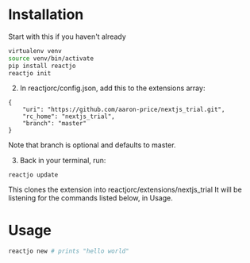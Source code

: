 # Installation

Start with this if you haven't already

```bash
virtualenv venv
source venv/bin/activate
pip install reactjo
reactjo init
```

2. In reactjorc/config.json, add this to the extensions array:

```
{
    "uri": "https://github.com/aaron-price/nextjs_trial.git",
    "rc_home": "nextjs_trial",
    "branch": "master"
}
```
Note that branch is optional and defaults to master.

3. Back in your terminal, run:
```
reactjo update
```
This clones the extension into reactjorc/extensions/nextjs_trial
It will be listening for the commands listed below, in Usage.

# Usage

```bash
reactjo new # prints "hello world"
```
